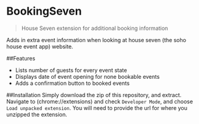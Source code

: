 # BookingSeven
> House Seven extension for additional booking information

Adds in extra event information when looking at house seven (the soho house event app) website.

##Features
* Lists number of guests for every event state
* Displays date of event opening for none bookable events
* Adds a confirmation button to booked events

##Installation
Simply download the zip of this repository, and extract.
Navigate to (chrome://extensions) and check ```Developer Mode```, and choose ```Load unpacked extension```.
You will need to provide the url for where you unzipped the extension.
